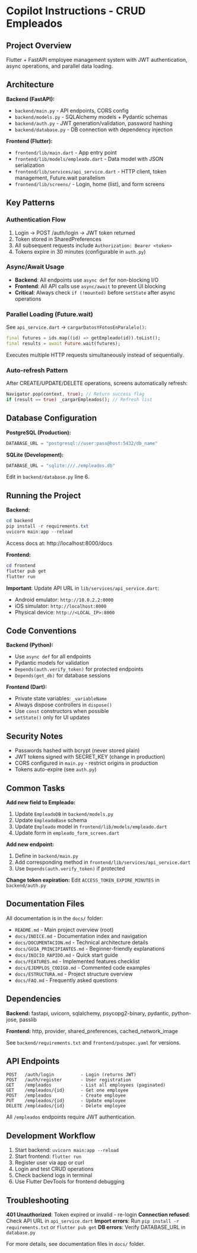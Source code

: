 # Copilot Instructions - CRUD Empleados

## Project Overview

Flutter + FastAPI employee management system with JWT authentication, async operations, and parallel data loading.

## Architecture

**Backend (FastAPI):**
- `backend/main.py` - API endpoints, CORS config
- `backend/models.py` - SQLAlchemy models + Pydantic schemas
- `backend/auth.py` - JWT generation/validation, password hashing
- `backend/database.py` - DB connection with dependency injection

**Frontend (Flutter):**
- `frontend/lib/main.dart` - App entry point
- `frontend/lib/models/empleado.dart` - Data model with JSON serialization
- `frontend/lib/services/api_service.dart` - HTTP client, token management, Future.wait parallelism
- `frontend/lib/screens/` - Login, home (list), and form screens

## Key Patterns

### Authentication Flow
1. Login → POST /auth/login → JWT token returned
2. Token stored in SharedPreferences
3. All subsequent requests include `Authorization: Bearer <token>`
4. Tokens expire in 30 minutes (configurable in `auth.py`)

### Async/Await Usage
- **Backend**: All endpoints use `async def` for non-blocking I/O
- **Frontend**: All API calls use `async/await` to prevent UI blocking
- **Critical**: Always check `if (!mounted)` before `setState` after async operations

### Parallel Loading (Future.wait)
See `api_service.dart` → `cargarDatosYFotosEnParalelo()`:
```dart
final futures = ids.map((id) => getEmpleado(id)).toList();
final results = await Future.wait(futures);
```
Executes multiple HTTP requests simultaneously instead of sequentially.

### Auto-refresh Pattern
After CREATE/UPDATE/DELETE operations, screens automatically refresh:
```dart
Navigator.pop(context, true); // Return success flag
if (result == true) _cargarEmpleados(); // Refresh list
```

## Database Configuration

**PostgreSQL (Production):**
```python
DATABASE_URL = "postgresql://user:pass@host:5432/db_name"
```

**SQLite (Development):**
```python
DATABASE_URL = "sqlite:///./empleados.db"
```

Edit in `backend/database.py` line 6.

## Running the Project

**Backend:**
```powershell
cd backend
pip install -r requirements.txt
uvicorn main:app --reload
```
Access docs at: http://localhost:8000/docs

**Frontend:**
```powershell
cd frontend
flutter pub get
flutter run
```

**Important**: Update API URL in `lib/services/api_service.dart`:
- Android emulator: `http://10.0.2.2:8000`
- iOS simulator: `http://localhost:8000`
- Physical device: `http://<LOCAL_IP>:8000`

## Code Conventions

**Backend (Python):**
- Use `async def` for all endpoints
- Pydantic models for validation
- `Depends(auth.verify_token)` for protected endpoints
- `Depends(get_db)` for database sessions

**Frontend (Dart):**
- Private state variables: `_variableName`
- Always dispose controllers in `dispose()`
- Use `const` constructors when possible
- `setState()` only for UI updates

## Security Notes

- Passwords hashed with bcrypt (never stored plain)
- JWT tokens signed with SECRET_KEY (change in production)
- CORS configured in `main.py` - restrict origins in production
- Tokens auto-expire (see `auth.py`)

## Common Tasks

**Add new field to Empleado:**
1. Update `EmpleadoDB` in `backend/models.py`
2. Update `EmpleadoBase` schema
3. Update `Empleado` model in `frontend/lib/models/empleado.dart`
4. Update form in `empleado_form_screen.dart`

**Add new endpoint:**
1. Define in `backend/main.py`
2. Add corresponding method in `frontend/lib/services/api_service.dart`
3. Use `Depends(auth.verify_token)` if protected

**Change token expiration:**
Edit `ACCESS_TOKEN_EXPIRE_MINUTES` in `backend/auth.py`

## Documentation Files

All documentation is in the `docs/` folder:
- `README.md` - Main project overview (root)
- `docs/INDICE.md` - Documentation index and navigation
- `docs/DOCUMENTACION.md` - Technical architecture details
- `docs/GUIA_PRINCIPIANTES.md` - Beginner-friendly explanations
- `docs/INICIO_RAPIDO.md` - Quick start guide
- `docs/FEATURES.md` - Implemented features checklist
- `docs/EJEMPLOS_CODIGO.md` - Commented code examples
- `docs/ESTRUCTURA.md` - Project structure overview
- `docs/FAQ.md` - Frequently asked questions

## Dependencies

**Backend:** fastapi, uvicorn, sqlalchemy, psycopg2-binary, pydantic, python-jose, passlib

**Frontend:** http, provider, shared_preferences, cached_network_image

See `backend/requirements.txt` and `frontend/pubspec.yaml` for versions.

## API Endpoints

```
POST   /auth/login          - Login (returns JWT)
POST   /auth/register       - User registration
GET    /empleados           - List all employees (paginated)
GET    /empleados/{id}      - Get one employee
POST   /empleados           - Create employee
PUT    /empleados/{id}      - Update employee
DELETE /empleados/{id}      - Delete employee
```

All `/empleados` endpoints require JWT authentication.

## Development Workflow

1. Start backend: `uvicorn main:app --reload`
2. Start frontend: `flutter run`
3. Register user via app or curl
4. Login and test CRUD operations
5. Check backend logs in terminal
6. Use Flutter DevTools for frontend debugging

## Troubleshooting

**401 Unauthorized**: Token expired or invalid - re-login
**Connection refused**: Check API URL in `api_service.dart`
**Import errors**: Run `pip install -r requirements.txt` or `flutter pub get`
**DB errors**: Verify DATABASE_URL in `database.py`

For more details, see documentation files in `docs/` folder.
